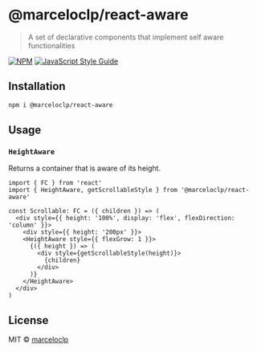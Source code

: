 # @marceloclp/react-aware

> A set of declarative components that implement self aware functionalities

[![NPM](https://img.shields.io/npm/v/@marceloclp/react-aware.svg)](https://www.npmjs.com/package/@marceloclp/react-aware) [![JavaScript Style Guide](https://img.shields.io/badge/code_style-standard-brightgreen.svg)](https://standardjs.com)

## Installation

```bash
npm i @marceloclp/react-aware
```

## Usage

### `HeightAware`

Returns a container that is aware of its height.

```tsx
import { FC } from 'react'
import { HeightAware, getScrollableStyle } from '@marceloclp/react-aware'

const Scrollable: FC = ({ children }) => (
  <div style={{ height: '100%', display: 'flex', flexDirection: 'column' }}>
    <div style={{ height: '200px' }}>
    <HeightAware style={{ flexGrow: 1 }}>
      {({ height }) => (
        <div style={getScrollableStyle(height)}>
          {children}
        </div>
      )}
    </HeightAware>
  </div>
)
```

## License

MIT © [marceloclp](https://github.com/marceloclp)
